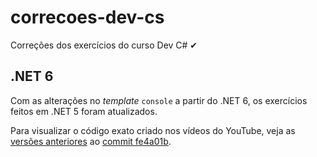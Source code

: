 # correcoes-dev-cs

Correções dos exercícios do curso Dev C# ✔

## .NET 6

Com as alterações no _template_ `console` a partir do .NET 6, os exercícios feitos em .NET 5 foram atualizados.

Para visualizar o código exato criado nos vídeos do YouTube, veja as [versões anteriores](https://github.com/ermogenes/correcoes-dev-cs/tree/fe4a01b004cd27dace905587c66f5c6e970f2747) ao [commit fe4a01b](https://github.com/ermogenes/correcoes-dev-cs/commit/fe4a01b004cd27dace905587c66f5c6e970f2747).

